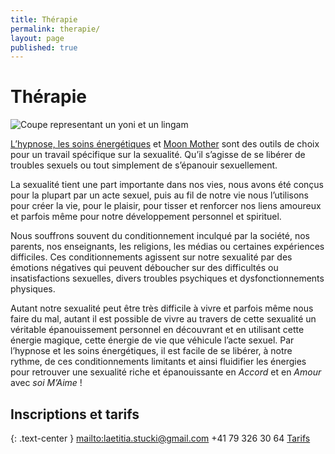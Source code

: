 ```yaml
---
title: Thérapie
permalink: therapie/
layout: page
published: true
---
```


# Thérapie

![Coupe representant un yoni et un lingam](../images/coupe-yoni-lingam.jpg)

[L’hypnose, les soins énergétiques](https://laetitia-stucki.ch/) et [Moon Mother](https://sacree-sexualite.org/moon-mother/) sont des outils de choix pour un travail spécifique sur la sexualité. Qu’il s’agisse de se libérer de troubles sexuels ou tout simplement de s’épanouir sexuellement.

La sexualité tient une part importante dans nos vies, nous avons été conçus pour la plupart par un acte sexuel, puis au fil de notre vie nous l’utilisons pour créer la vie, pour le plaisir, pour tisser et renforcer nos liens amoureux et parfois même pour notre développement personnel et spirituel.

Nous souffrons souvent du conditionnement inculqué par la société, nos parents, nos enseignants, les religions, les médias ou certaines expériences difficiles. Ces conditionnements agissent sur notre sexualité par des émotions négatives qui peuvent déboucher sur des difficultés ou insatisfactions sexuelles, divers troubles psychiques et dysfonctionnements physiques.

Autant notre sexualité peut être très difficile à vivre et parfois même nous faire du mal, autant il est possible de vivre au travers de cette sexualité un véritable épanouissement personnel en découvrant et en utilisant cette énergie magique, cette énergie de vie que véhicule l’acte sexuel. Par l’hypnose et les soins énergétiques, il est facile de se libérer, à notre rythme, de ces conditionnements limitants et ainsi fluidifier les énergies pour retrouver une sexualité riche et épanouissante en *Accord* et en *Amour* avec *soi M’Aime* !

## Inscriptions et tarifs

{: .text-center }
<mailto:laetitia.stucki@gmail.com>
<i class="fa fa-mobile"></i> +41 79 326 30 64
[Tarifs](https://sacree-sexualite.org/tarifs/)
